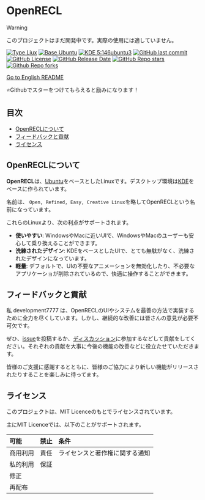 # OpenRECL

> [!WARNING]
> このプロジェクトはまだ開発中です。実際の使用には適していません。

[![Type Liux](https://img.shields.io/badge/Type-Linux-FCC624)](https://kernel.org/)
[![Base Ubuntu](https://img.shields.io/badge/Base-Ubuntu-E95420)](https://ubuntu.com/)
[![KDE 5:146ubuntu3](https://img.shields.io/badge/KDE-5:146ubuntu3-1D99F3)](https://ubuntu.com/)
[![GitHub last commit](https://img.shields.io/github/last-commit/development7777/OpenRECL)](https://github.com/development7777/OpenRECL/commit/)
[![GitHub License](https://img.shields.io/github/license/development7777/OpenRECL)](LICENCE)
[![GitHub Release Date](https://img.shields.io/github/release-date/develoopment7777/OpenRECL)](https://github.com/development7777/OpenRECL/releases)
[![GitHub Repo stars](https://img.shields.io/github/stars/development7777/OpenRECL?style=flat)](https://github.com/development7777/OpenRECL/stargazers)
[![Github Repo forks](https://img.shields.io/github/forks/development7777/OpenRECL?style=flat)](https://github.com/development7777/OpenRECL/forks)

[Go to English README](README.md)

⭐Githubでスターをつけてもらえると励みになります！

## 目次

- [OpenRECLについて](#openreclについて)
- [フィードバックと貢献](#フィードバックと貢献)
- [ライセンス](#ライセンス)

## OpenRECLについて

**OpenRECL**は、[Ubuntu](https://ubuntu.com/)をベースとしたLinuxです。デスクトップ環境は[KDE](https://kde.org/)をベースに作られています。

名前は、
`Open, Refined, Easy, Creative Linux`を略してOpenRECLという名前になっています。

これらのLinuxより、次の利点がサポートされます。

- **使いやすい**: WindowsやMacに近いUIで、WindowsやMacのユーザーも安心して乗り換えることができます。
- **洗練されたデザイン**: KDEをベースとしたUIで、とても無駄がなく、洗練されたデザインになっています。
- **軽量**: デフォルトで、UIの不要なアニメーションを無効化したり、不必要なアプリケーショが削除されているので、快適に操作することができます。

<!--## 構築方法

## ドキュメント

-->
## フィードバックと貢献

私 development7777 は、OpenRECLのUIやシステムを最善の方法で実装するために全力を尽くしています。しかし、継続的な改善には皆さんの意見が必要不可欠です。

ぜひ、[issue](https://github.com/development7777/OpenRECL/issues)を投稿するか、[ディスカッション](https://github.com/development7777/OpenRECL/discussions)に参加するなどして貢献をしてください。それぞれの貢献を大事に今後の機能の改善などに役立たせていただきます。

皆様のご支援に感謝するとともに、皆様のご協力により新しい機能がリリースされたりすることを楽しみに待ってます。

## ライセンス

このプロジェクトは、MIT Licenceのもとでライセンスされています。

主にMIT Licenceでは、以下のことがサポートされます。

| 可能     | 禁止 | 条件                           |
| :------- | :--- | :----------------------------- |
| 商用利用 | 責任 | ライセンスと著作権に関する通知 |
| 私的利用 | 保証 |                                |
| 修正     |      |                                |
| 再配布   |      |                                |
